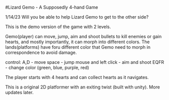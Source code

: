 #Lizard Gemo - A Supposedly 4-hand Game

1/14/23
Will you be able to help Lizard Gemo to get to the other side?

This is the demo version of the game with 2 levels. 

Gemo(player) can move, jump, aim and shoot bullets to kill enemies or gain hearts, and mostly importantly, it can morph into different colors. The lands(platforms) have foru different color that Gemo need to morph in correspondence to avoid damage.

control:
A,D - move
space - jump
mouse and left click - aim and shoot
EQFR - change color (green, blue, purple, red)

The player starts with 4 hearts and can collect hearts as it navigates.

This is a original 2D platformer with an exiting twist (built with unity). More updates later.
